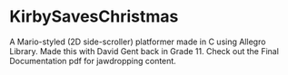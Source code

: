 # KirbySavesChristmas
A Mario-styled (2D side-scroller) platformer made in C using Allegro Library. Made this with David Gent back in Grade 11. Check out the Final Documentation pdf for jawdropping content.
